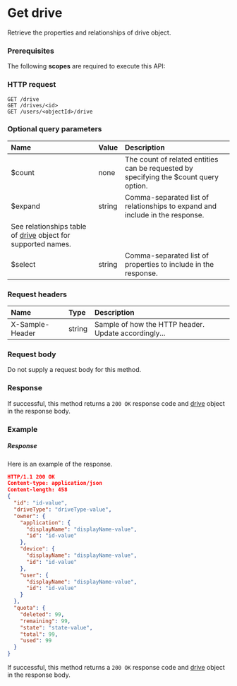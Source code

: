 # Get drive

Retrieve the properties and relationships of drive object.
### Prerequisites
The following **scopes** are required to execute this API: 
### HTTP request
<!-- { "blockType": "ignored" } -->
```http
GET /drive
GET /drives/<id>
GET /users/<objectId>/drive
```
### Optional query parameters
|Name|Value|Description|
|:---------------|:--------|:-------|
|$count|none|The count of related entities can be requested by specifying the $count query option.|
|$expand|string|Comma-separated list of relationships to expand and include in the response. 
See relationships table of [drive](../resources/drive.md) object for supported names. |
|$select|string|Comma-separated list of properties to include in the response.|

### Request headers
| Name       | Type | Description|
|:-----------|:------|:----------|
| X-Sample-Header  | string  | Sample of how the HTTP header. Update accordingly...|

### Request body
Do not supply a request body for this method.
### Response
If successful, this method returns a `200 OK` response code and [drive](../resources/drive.md) object in the response body.
### Example
##### Response
Here is an example of the response.
<!-- {
  "blockType": "response",
  "truncated": false,
  "@odata.type": "drive"
} -->
```json
HTTP/1.1 200 OK
Content-type: application/json
Content-length: 458
{
  "id": "id-value",
  "driveType": "driveType-value",
  "owner": {
    "application": {
      "displayName": "displayName-value",
      "id": "id-value"
    },
    "device": {
      "displayName": "displayName-value",
      "id": "id-value"
    },
    "user": {
      "displayName": "displayName-value",
      "id": "id-value"
    }
  },
  "quota": {
    "deleted": 99,
    "remaining": 99,
    "state": "state-value",
    "total": 99,
    "used": 99
  }
}
```
If successful, this method returns a `200 OK` response code and [drive](../resources/drive.md) object in the response body.

<!-- uuid: 42dc15a6-e8e7-4ade-b424-2e9c4af7ba6f
2015-10-16 09:51:02 UTC -->
<!-- {
  "type": "#page.annotation",
  "description": "Get drive",
  "keywords": "",
  "section": "documentation",
  "tocPath": ""
}-->